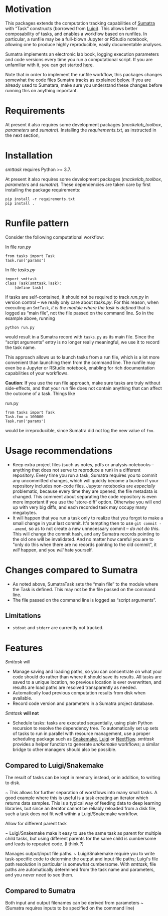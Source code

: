 Motivation
==========

This packages extends the computation tracking capabilities of [Sumatra](https://pythonhosted.org/Sumatra/) with “Task” constructs (borrowed from [Luigi](https://luigi.readthedocs.io/)). This allows better composability of tasks, and enables a workflow based on runfiles. In particular, a runfile may be a full-blown Jupyter or RStudio notebook, allowing one to produce highly reproducible, easily documentable analyses.

Sumatra implements an electronic lab book, logging execution parameters and code versions every time you run a computational script. If you are unfamiliar with it, you can get started [here](https://pythonhosted.org/Sumatra/getting_started.html).

Note that in order to implement the runfile workflow, this packages changes somewhat the code files Sumatra tracks as explained [below](runfile-pattern). If you are already used to Sumatara, make sure you understand these changes before running this on anything important.

Requirements
============


At present it also requires some development packages (*mackelab_toolbox*, *parameters* and *sumatra*). Installing the *requirements.txt*, as instructed in the next section,

Installation
============

*smttask* requires Python >= 3.7.

At present it also requires some development packages (*mackelab_toolbox*, *parameters* and *sumatra*). These dependencies are taken care by first installing the package requirements:

    pip install -r requirements.txt
    pip install .

Runfile pattern
===============

Consider the following computational workflow:

In file *run.py*

    from tasks import Task
    Task.run('params')

In file *tasks.py*

    import smttask
    class Task(smttask.Task):
        [define task]

If tasks are self-contained, it should not be required to track *run.py* in version control – we really only care about *tasks.py*. For this reason, when executing an `SmtTask`, _it is the module where the task is defined_ that is logged as “main file”, not the file passed on the command line. So in the example above, running

    python run.py

would result in a Sumatra record with `tasks.py` as its main file. Since the “script arguments” entry is no longer really meaningful, we use it to record the task name.

This approach allows us to launch tasks from a run file, which is a lot more convenient than launching them from the command line. The runfile may even be a Jupyter or RStudio notebook, enabling for rich documentation capabilities of your workflows.

**Caution**: If you use the run file approach, make sure tasks are truly without side-effects, and that your run file does not contain anything that can affect the outcome of a task. Things like

run.py

    from tasks import Task
    Task.foo = 100000
    Task.run('params')

would be irreproducible, since Sumatra did not log the new value of `foo`.

Usage recommendations
=====================

   - Keep extra project files (such as notes, pdfs or analysis notebooks – anything that does not serve to reproduce a run) in a different repository. Every time you run a task, Sumatra requires you to commit any uncommitted changes, which will quickly become a burden if your repository includes non-code files. Jupyter notebooks are *especially* problematic, because every time they are opened, the file metadata is changed.
   This comment about separating the code repository is even more important if you use the 'store-diff' option. Otherwise you will end up with very big diffs, and each recorded task may occupy many megabytes.
   - It will happen that you run a task only to realize that you forgot to make a small change in your last commit. It's tempting then to use `git commit --amend`, so as to not create a new unnecessary commit – *do not do this*. This will change the commit hash, and any Sumatra records pointing to the old one will be invalidated. And no matter how careful you are to "only do this when there are no records pointing to the old commit", it *will* happen, and you *will* hate yourself.

Changes compared to Sumatra
===========================

  - As noted above, SumatraTask sets the “main file” to the module where the Task is defined. This may not be the file passed on the command line.
  - The file passed on the command line is logged as “script arguments”.

Limitations
-----------

  - `stdout` and `stderr` are currently not tracked.


Features
========

_Smttask_ will
  - Manage saving and loading paths, so you can concentrate on what your code
    should do rather than where it should save its results.
    All tasks are saved to a unique location, no previous location is ever
    overwritten, and results are load paths are resolved transparently as
    needed.
  - Automatically load previous computation results from disk when available.
  - Record code version and parameters in a Sumatra project database.

_Smttask_ **will not**
  - Schedule tasks: tasks are executed sequentially, using plain Python
    recursion to resolve the dependency tree. To automatically set up sets of
    tasks to run in parallel with resource management, use a proper scheduling
    package such as [Snakemake](https://snakemake.readthedocs.io/en/stable/index.html), [Luigi](https://luigi.readthedocs.io/en/stable/) or [NextFlow](https://www.nextflow.io/).
    _smttask_ provides a helper function to generate _snakemake_ workflows;
    a similar bridge to other managers should also be possible.


Compared to Luigi/Snakemake
-----------------

The result of tasks can be kept in memory instead, or in addition, to writing to disk.

  ~ This allows for further separation of workflows into many small tasks. A good example where this is useful is a task creating an iterator which returns data samples. This is a typical way of feeding data to deep learning libraries, but since an iterator cannot be reliably reloaded from a disk file, such a task does not fit well within a Luigi/Snakemake workflow.

Allow for different parent task

  ~ Luigi/Snakemake make it easy to use the same task as parent for multiple child tasks, but using different parents for the same child is cumbersome and leads to repeated code. (I think ?)

Manages output/input file paths.
  ~ Luigi/Snakemake require you to write task-specific code to determine the output and input file paths; Luigi's file path resolution in particular is somewhat cumbersome. With *smttask*, file paths are automatically determined from the task name and parameters, and you never need to see them.


Compared to Sumatra
-------------------

Both input and output filenames can be derived from parameters
  ~ (Sumatra requires inputs to be specified on the command line)

